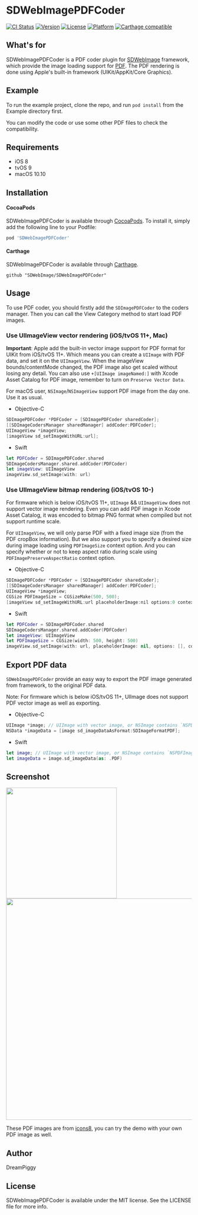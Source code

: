 # SDWebImagePDFCoder

[![CI Status](https://img.shields.io/travis/SDWebImage/SDWebImagePDFCoder.svg?style=flat)](https://travis-ci.org/SDWebImage/SDWebImagePDFCoder)
[![Version](https://img.shields.io/cocoapods/v/SDWebImagePDFCoder.svg?style=flat)](https://cocoapods.org/pods/SDWebImagePDFCoder)
[![License](https://img.shields.io/cocoapods/l/SDWebImagePDFCoder.svg?style=flat)](https://cocoapods.org/pods/SDWebImagePDFCoder)
[![Platform](https://img.shields.io/cocoapods/p/SDWebImagePDFCoder.svg?style=flat)](https://cocoapods.org/pods/SDWebImagePDFCoder)
[![Carthage compatible](https://img.shields.io/badge/Carthage-compatible-4BC51D.svg?style=flat)](https://github.com/SDWebImage/SDWebImagePDFCoder)

## What's for
SDWebImagePDFCoder is a PDF coder plugin for [SDWebImage](https://github.com/rs/SDWebImage/) framework, which provide the image loading support for [PDF](https://en.wikipedia.org/wiki/Scalable_Vector_Graphics). The PDF rendering is done using Apple's built-in framework (UIKit/AppKit/Core Graphics).

## Example

To run the example project, clone the repo, and run `pod install` from the Example directory first.

You can modify the code or use some other PDF files to check the compatibility.

## Requirements

+ iOS 8
+ tvOS 9
+ macOS 10.10

## Installation

#### CocoaPods

SDWebImagePDFCoder is available through [CocoaPods](https://cocoapods.org). To install
it, simply add the following line to your Podfile:

```ruby
pod 'SDWebImagePDFCoder'
```

#### Carthage

SDWebImagePDFCoder is available through [Carthage](https://github.com/Carthage/Carthage).

```
github "SDWebImage/SDWebImagePDFCoder"
```

## Usage

To use PDF coder, you should firstly add the `SDImagePDFCoder` to the coders manager. Then you can call the View Category method to start load PDF images.

### Use UIImageView vector rendering (iOS/tvOS 11+, Mac)

**Important**: Apple add the built-in vector image support for PDF format  for UIKit from iOS/tvOS 11+. Which means you can create a `UIImage` with PDF data, and set it on the `UIImageView`. When the imageView bounds/contentMode changed, the PDF image also get scaled without losing any detail. You can also use `+[UIImage imageNamed:]` with Xcode Asset Catalog for PDF image, remember to turn on `Preserve Vector Data`.

For macOS user, `NSImage`/`NSImageView` support PDF image from the day one. Use it as usual.

+ Objective-C

```objectivec
SDImagePDFCoder *PDFCoder = [SDImagePDFCoder sharedCoder];
[[SDImageCodersManager sharedManager] addCoder:PDFCoder];
UIImageView *imageView;
[imageView sd_setImageWithURL:url];
```

+ Swift

```swift
let PDFCoder = SDImagePDFCoder.shared
SDImageCodersManager.shared.addCoder(PDFCoder)
let imageView: UIImageView
imageView.sd_setImage(with: url)
```

### Use UIImageView bitmap rendering (iOS/tvOS 10-)

For firmware which is below iOS/tvOS 11+, `UIImage` && `UIImageView` does not support vector image rendering. Even you can add PDF image in Xcode Asset Catalog, it was encoded to bitmap PNG format when compiled but not support runtime scale. 

For `UIImageView`, we will only parse PDF with a fixed image size (from the PDF cropBox information). But we also support you to specify a desired size during image loading using `PDFImageSize` context option. And you can specify whether or not to keep aspect ratio during scale using `PDFImagePreserveAspectRatio` context option.

+ Objective-C

```objectivec
SDImagePDFCoder *PDFCoder = [SDImagePDFCoder sharedCoder];
[[SDImageCodersManager sharedManager] addCoder:PDFCoder];
UIImageView *imageView;
CGSize PDFImageSize = CGSizeMake(500, 500);
[imageView sd_setImageWithURL:url placeholderImage:nil options:0 context:@{SDWebImageContextPDFImageSize : @(PDFImageSize)];
```

+ Swift

```swift
let PDFCoder = SDImagePDFCoder.shared
SDImageCodersManager.shared.addCoder(PDFCoder)
let imageView: UIImageView
let PDFImageSize = CGSize(width: 500, height: 500)
imageView.sd_setImage(with: url, placeholderImage: nil, options: [], context: [.pdfImageSize : PDFImageSize])
```

## Export PDF data

`SDWebImagePDFCoder` provide an easy way to export the PDF image generated from framework, to the original PDF data.

Note: For firmware which is below iOS/tvOS 11+, UIImage does not support PDF vector image as well as exporting.

+ Objective-C

```objectivec
UIImage *image; // UIImage with vector image, or NSImage contains `NSPDFImageRep`
NSData *imageData = [image sd_imageDataAsFormat:SDImageFormatPDF];
```

+ Swift

```swift
let image; // UIImage with vector image, or NSImage contains `NSPDFImageRep`
let imageData = image.sd_imageData(as: .PDF)
```

## Screenshot

<img src="https://raw.githubusercontent.com/SDWebImage/SDWebImagePDFCoder/master/Example/Screenshot/PDFDemo.png" width="300" />
<img src="https://raw.githubusercontent.com/SDWebImage/SDWebImagePDFCoder/master/Example/Screenshot/PDFDemo-macOS.png" width="600" />

These PDF images are from [icons8](https://github.com/icons8/flat-color-icons/tree/master/pdf), you can try the demo with your own PDF image as well.

## Author

DreamPiggy

## License

SDWebImagePDFCoder is available under the MIT license. See the LICENSE file for more info.


